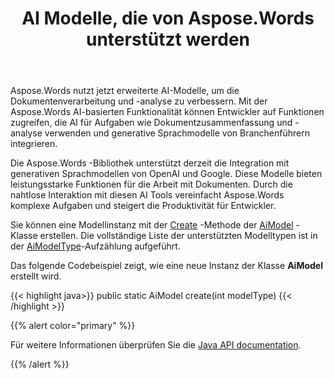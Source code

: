 ﻿---
title: AI Modelle, die von Aspose.Words unterstützt werden
second_title: Aspose.Words für Java
articleTitle: Unterstützte AI Modelle
linktitle: Unterstützte AI Modelle
type: docs
weight: 10
description: "Aspose.Words für Java unterstützt OpenAI- und Google AI-Modelle für Zusammenfassungs- und Übersetzungsdokumente. Verwenden Sie Aspose.Words mit Gpt-4o, Gpt-4o mini, Gpt-4 Turbo, GPT -3.5 Turbo, Gemini 1.5 Blitz, Gemini 1.5 Blitz-8B, Gemini 1.5 Pro."
url: /de/java/supported-ai-models/
timestamp: 2024-11-26-12-00-00
---

Aspose.Words nutzt jetzt erweiterte AI-Modelle, um die Dokumentenverarbeitung und -analyse zu verbessern. Mit der Aspose.Words AI-basierten Funktionalität können Entwickler auf Funktionen zugreifen, die AI für Aufgaben wie Dokumentzusammenfassung und -analyse verwenden und generative Sprachmodelle von Branchenführern integrieren.

Die Aspose.Words -Bibliothek unterstützt derzeit die Integration mit generativen Sprachmodellen von OpenAI und Google. Diese Modelle bieten leistungsstarke Funktionen für die Arbeit mit Dokumenten. Durch die nahtlose Interaktion mit diesen AI Tools vereinfacht Aspose.Words komplexe Aufgaben und steigert die Produktivität für Entwickler.

Sie können eine Modellinstanz mit der [Create](https://reference.aspose.com/words/java/com.aspose.words/aimodel/#create-int) -Methode der [AiModel](https://reference.aspose.com/words/java/com.aspose.words/aimodel/) -Klasse erstellen. Die vollständige Liste der unterstützten Modelltypen ist in der [AiModelType](https://reference.aspose.com/words/java/com.aspose.words/aimodeltype/)-Aufzählung aufgeführt.

Das folgende Codebeispiel zeigt, wie eine neue Instanz der Klasse **AiModel** erstellt wird.

{{< highlight java>}}
public static AiModel create(int modelType)
{{< /highlight >}}

{{% alert color="primary" %}}

Für weitere Informationen überprüfen Sie die [Java API documentation](https://reference.aspose.com/words/java/com.aspose.words/).

{{% /alert %}}